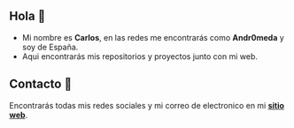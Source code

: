 
## Hola 👋

- Mi nombre es **Carlos**, en las redes me encontrarás como **Andr0meda** y soy de España.
- Aqui encontrarás mis repositorios y proyectos junto con mi web.


## Contacto 📧

Encontrarás todas mis redes sociales y mi correo de electronico en mi **[sitio web](https://amdromeda.github.io/amdr0meda-web/)**.
